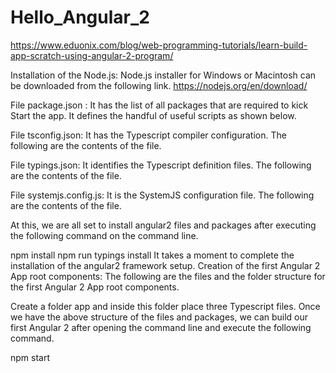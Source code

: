 # Hello_Angular_2

https://www.eduonix.com/blog/web-programming-tutorials/learn-build-app-scratch-using-angular-2-program/


Installation of the Node.js: Node.js installer for Windows or Macintosh can be downloaded from the following link. https://nodejs.org/en/download/

File package.json : It has the list of all packages that are required to kick Start the app. It defines the handful of useful scripts as shown below.

File tsconfig.json: It has the Typescript compiler configuration. The following are the contents of the file.

File typings.json: It identifies the Typescript definition files. The following are the contents of the file.

File systemjs.config.js: It is the SystemJS configuration file. The following are the contents of the file.

At this, we are all set to install angular2 files and packages after executing the following command on the command line.

npm install
npm run typings install
It takes a moment to complete the installation of the angular2 framework setup. Creation of the first Angular 2 App root components: The following are the files and the folder structure for the first Angular 2 App root components.

Create a folder app and inside this folder place three Typescript files. Once we have the above structure of the files and packages, we can build our first Angular 2 after opening the command line and execute the following command.

npm start
